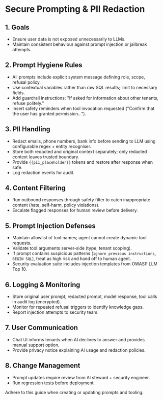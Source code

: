 ﻿---
owner: ai-security
last_review: 2025-09-25
status: draft
tags: ["ai", "security", "prompting"]
references:
  - "../06-ml-ai/Prompt-Library.md"
  - "Guardrails-Policy.md"
  - "../04-data/Data-Governance.md"
---

# Secure Prompting & PII Redaction

## 1. Goals
- Ensure user data is not exposed unnecessarily to LLMs.
- Maintain consistent behaviour against prompt injection or jailbreak attempts.

## 2. Prompt Hygiene Rules
- All prompts include explicit system message defining role, scope, refusal policy.
- Use contextual variables rather than raw SQL results; limit to necessary fields.
- Add guardrail instructions: "If asked for information about other tenants, refuse politely."
- Insert safety reminders when tool invocation requested ("Confirm that the user has granted permission...").

## 3. PII Handling
- Redact emails, phone numbers, bank info before sending to LLM using configurable regex + entity recogniser.
- Store both redacted and original context separately; only redacted context leaves trusted boundary.
- Provide `{{pii_placeholder}}` tokens and restore after response when safe.
- Log redaction events for audit.

## 4. Content Filtering
- Run outbound responses through safety filter to catch inappropriate content (hate, self-harm, policy violations).
- Escalate flagged responses for human review before delivery.

## 5. Prompt Injection Defenses
- Maintain allowlist of tool names; agent cannot create dynamic tool requests.
- Validate tool arguments server-side (type, tenant scoping).
- If prompt contains suspicious patterns (`ignore previous instructions`, `BEGIN SQL`), treat as high risk and hand off to human agent.
- Security evaluation suite includes injection templates from OWASP LLM Top 10.

## 6. Logging & Monitoring
- Store original user prompt, redacted prompt, model response, tool calls in audit log (encrypted).
- Monitor for repeated refusal triggers to identify knowledge gaps.
- Report injection attempts to security team.

## 7. User Communication
- Chat UI informs tenants when AI declines to answer and provides manual support option.
- Provide privacy notice explaining AI usage and redaction policies.

## 8. Change Management
- Prompt updates require review from AI steward + security engineer.
- Run regression tests before deployment.

Adhere to this guide when creating or updating prompts and tooling.
